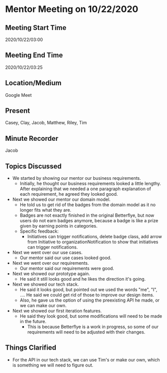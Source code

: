 # Mentor Meeting on 10/22/2020

## Meeting Start Time

2020/10/22/03:00

## Meeting End Time

2020/10/22/03:25

## Location/Medium

Google Meet

## Present

Casey, Clay, Jacob, Matthew, Riley, Tim

## Minute Recorder

Jacob

## Topics Discussed

- We started by showing our mentor our business requirements.
   - Initially, he thought our business requirements looked a little lengthy. After explaining that we needed a one paragraph explanation of each requirement, he agreed they looked good.
- Next we showed our mentor our domain model.
  - He told us to get rid of the badges from the domain model as it no longer fits what they are.
  - Badges are not exactly finished in the original Betterflye, but now users do not earn badges anymore, because a badge is like a prize given by earning points in categories.
  - Specific feedback:
    - Initiatives can trigger notifications, delete badge class, add arrow from Initiative to organizationNotification to show that initiatives can trigger notifications.
- Next we went over our use cases.
  - Our mentor said our use cases looked good.
- Next we went over our requirements.
  - Our mentor said our requirements were good.
- Next we showed our prototype again.
  - He said it still looks good and he likes the direction it's going.
- Next we showed our tech stack.
  - He said it looks good, but pointed out we used the words "me", "I", .... He said we could get rid of those to improve our design items.
  - Also, he gave us the option of using the preexisting API he made, or we can make our own.
- Next we showed our first iteration features.
  - He said they look good, but some modifications will need to be made in the future.
    - This is because Betterflye is a work in progress, so some of our requirements will need to be adjusted with their changes.

## Things Clarified

- For the API in our tech stack, we can use Tim's or make our own, which is something we will need to figure out.
